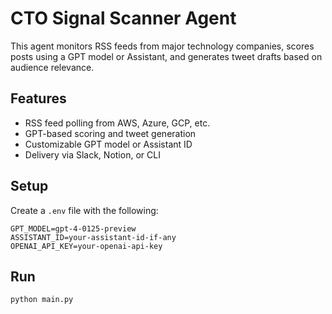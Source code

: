 # CTO Signal Scanner Agent

This agent monitors RSS feeds from major technology companies, scores posts using a GPT model or Assistant, and generates tweet drafts based on audience relevance.

## Features

- RSS feed polling from AWS, Azure, GCP, etc.
- GPT-based scoring and tweet generation
- Customizable GPT model or Assistant ID
- Delivery via Slack, Notion, or CLI

## Setup

Create a `.env` file with the following:

```env
GPT_MODEL=gpt-4-0125-preview
ASSISTANT_ID=your-assistant-id-if-any
OPENAI_API_KEY=your-openai-api-key
```

## Run

```bash
python main.py
```
